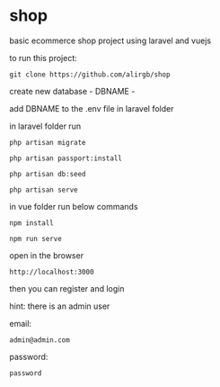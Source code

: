 # shop

basic ecommerce shop project using laravel and vuejs

to run this project:
```
git clone https://github.com/alirgb/shop
```
create new database - DBNAME -

add DBNAME to the .env file in laravel folder

in laravel folder run
```
php artisan migrate
```
```
php artisan passport:install
```
```
php artisan db:seed
```
```
php artisan serve
```
in vue folder run below commands
```
npm install
```
```
npm run serve
```
open in the browser
```
http://localhost:3000
```
then you can register and login

hint: there is an admin user

email: 
```
admin@admin.com
```
password: 
```
password
```
